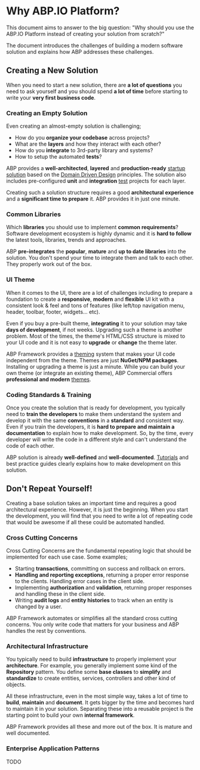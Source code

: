# Why ABP.IO Platform?

This document aims to answer to the big question: "Why should you use the ABP.IO Platform instead of creating your solution from scratch?"

The document introduces the challenges of building a modern software solution and explains how ABP addresses these challenges.

## Creating a New Solution

When you need to start a new solution, there are **a lot of questions** you need to ask yourself and you should spend **a lot of time** before starting to write your **very first business code**.

### Creating an Empty Solution

Even creating an almost-empty solution is challenging;

* How do you **organize your codebase** across projects?
* What are the **layers** and how they interact with each other?
* How do you **integrate** to 3rd-party library and systems?
* How to setup the automated **tests**?

ABP provides a **well-architected**, **layered** and **production-ready** [startup solution](https://docs.abp.io/en/abp/latest/Startup-Templates/Application) based on the [Domain Driven Design](https://docs.abp.io/en/abp/latest/Domain-Driven-Design) principles. The solution also includes pre-configured **unit** and **integration** [test](https://docs.abp.io/en/abp/latest/Testing) projects for each layer.

Creating such a solution structure requires a good **architectural experience** and a **significant time to prepare** it. ABP provides it in just one minute.

### Common Libraries

Which **libraries** you should use to implement **common requirements**? Software development ecosystem is highly dynamic and it is **hard to follow** the latest tools, libraries, trends and approaches.

ABP **pre-integrates** the **popular**, **mature** and **up to date libraries** into the solution. You don't spend your time to integrate them and talk to each other. They properly work out of the box.

### UI Theme

When it comes to the UI, there are a lot of challenges including to prepare a foundation to create a **responsive**, **modern** and **flexible** UI kit with a consistent look & feel and tons of features (like left/top navigation menu, header, toolbar, footer, widgets... etc).

Even if you buy a pre-built theme, **integrating** it to your solution may take **days of development**, if not weeks. Upgrading such a theme is another problem. Most of the times, the theme's HTML/CSS structure is mixed to your UI code and it is not easy to **upgrade** or **change** the theme later.

ABP Framework provides a [theming](https://docs.abp.io/en/abp/latest/UI/AspNetCore/Theming) system that makes your UI code independent from the theme. Themes are just **NuGet/NPM packages**. Installing or upgrading a theme is just a minute. While you can build your own theme (or integrate an existing theme), ABP Commercial offers **professional and modern** [themes](https://commercial.abp.io/themes).

### Coding Standards & Training

Once you create the solution that is ready for development, you typically need to **train the developers** to make them understand the system and develop it with the same **conventions** in a **standard** and consistent way. Even if you train the developers, it is **hard to prepare and maintain a documentation** to explain how to make development. So, by the time, every developer will write the code in a different style and can't understand the code of each other.

ABP solution is already **well-defined** and **well-documented**. [Tutorials](https://docs.abp.io/en/abp/latest/Tutorials/Part-1) and best practice guides clearly explains how to make development on this solution.

## Don't Repeat Yourself!

Creating a base solution takes an important time and requires a good architectural experience. However, it is just the beginning. When you start the development, you will find that you need to write a lot of repeating code that would be awesome if all these could be automated handled.

### Cross Cutting Concerns

Cross Cutting Concerns are the fundamental repeating logic that should be implemented for each use case. Some examples;

* Starting **transactions**, committing on success and rollback on errors.
* **Handling and reporting exceptions**, returning a proper error response to the clients. Handling error cases in the client side.
* Implementing **authorization** and **validation**, returning proper responses and handling these in the client side.
* Writing **audit logs** and **entity histories** to track when an entity is changed by a user.

ABP Framework automates or simplifies all the standard cross cutting concerns. You only write code that matters for your business and ABP handles the rest by conventions.

### Architectural Infrastructure

You typically need to build **infrastructure** to properly implement your **architecture**. For example, you generally implement some kind of the **Repository** pattern. You define some **base classes** to **simplify** and **standardize** to create entities, services, controllers and other kind of objects.

All these infrastructure, even in the most simple way, takes a lot of time to **build**, **maintain** and **document**. It gets bigger by the time and becomes hard to maintain it in your solution. Separating these into a reusable project is the starting point to build your own **internal framework**.

ABP Framework provides all these and more out of the box. It is mature and well documented.

### Enterprise Application Patterns

TODO